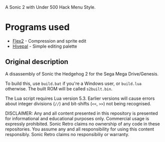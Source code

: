 A Sonic 2 with Under 500 Hack Menu Style.

# Programs used
* [Flex2](https://github.com/kirjavascript/Flex2) - Compression and sprite edit
* [Hivepal](https://github.com/cvghivebrain/HivePal2020) - Simple editing palette

## Original description
A disassembly of Sonic the Hedgehog 2 for the Sega Mega Drive/Genesis.

To build this, use `build.bat` if you're a Windows user, or `build.lua` otherwise. The built ROM will be called `s2built.bin`.

The Lua script requires Lua version 5.3. Earlier versions will cause errors about integer divisions (`//`) and bit-shifts (`<<`, `>>`) not being recognised.

DISCLAIMER:
Any and all content presented in this repository is presented for informational and educational purposes only.
Commercial usage is expressly prohibited. Sonic Retro claims no ownership of any code in these repositories.
You assume any and all responsibility for using this content responsibly. Sonic Retro claims no responsibiliy or warranty.
